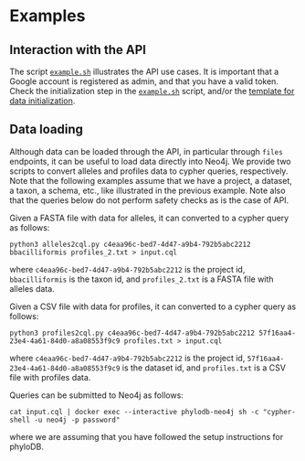 # Examples

## Interaction with the API

The script [`example.sh`](scripts/example/example.sh) illustrates the API use cases.
It is important that a Google account is registered as admin, and that you have a valid token.
Check the initialization step in the [`example.sh`](scripts/example/example.sh) script, and/or the [template for data initialization](scripts/init/init_data.cypher).

## Data loading

Although data can be loaded through the API, in particular through `files` endpoints, it can be useful to load data directly into Neo4j.
We provide two scripts to convert alleles and profiles data to cypher queries, respectively.
Note that the following examples assume that we have a project, a dataset, a taxon, a schema, etc., like illustrated in the previous example.
Note also that the queries below do not perform safety checks as is the case of API.

Given a FASTA file with data for alleles, it can converted to a cypher query as follows:
```
python3 alleles2cql.py c4eaa96c-bed7-4d47-a9b4-792b5abc2212 bbacilliformis profiles_2.txt > input.cql
```
where `c4eaa96c-bed7-4d47-a9b4-792b5abc2212` is the project id, `bbacilliformis` is the taxon id, and `profiles_2.txt` is a FASTA file with alleles data.

Given a CSV file with data for profiles, it can converted to a cypher query as follows:
```
python3 profiles2cql.py c4eaa96c-bed7-4d47-a9b4-792b5abc2212 57f16aa4-23e4-4a61-84d0-a8a08553f9c9 profiles.txt > input.cql
```
where `c4eaa96c-bed7-4d47-a9b4-792b5abc2212` is the project id, `57f16aa4-23e4-4a61-84d0-a8a08553f9c9` is the dataset id, and `profiles.txt` is a CSV file with profiles data.

Queries can be submitted to Neo4j as follows:
```
cat input.cql | docker exec --interactive phylodb-neo4j sh -c "cypher-shell -u neo4j -p password"
```
where we are assuming that you have followed the setup instructions for phyloDB.

